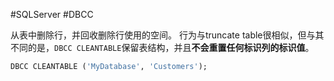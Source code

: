 #SQLServer #DBCC

从表中删除行，并回收删除行使用的空间。
行为与truncate table很相似，但与其不同的是，`DBCC CLEANTABLE`保留表结构，并且**不会重置任何标识列的标识值**。

```sql
DBCC CLEANTABLE ('MyDatabase', 'Customers');
```